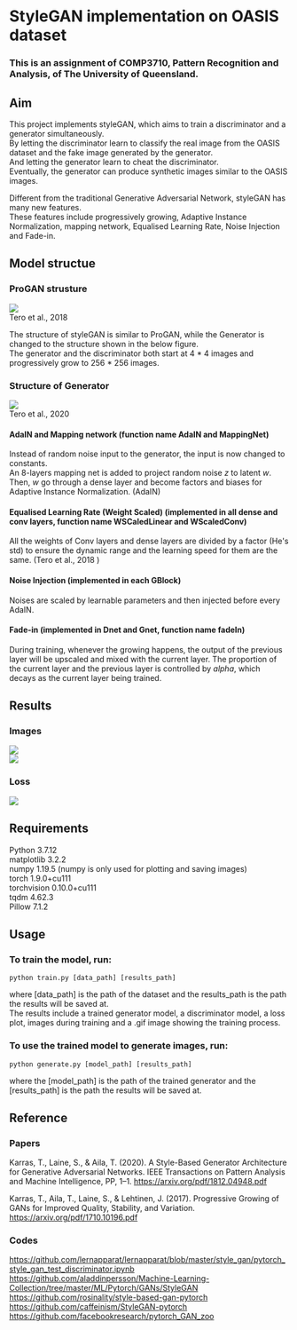 # StyleGAN implementation on OASIS dataset
### This is an assignment of COMP3710, Pattern Recognition and Analysis, of The University of Queensland.
## Aim
This project implements styleGAN, which aims to train a discriminator and a generator simultaneously.      
By letting the discriminator learn to classify the real image from the OASIS dataset and the fake image generated by the generator.       
And letting the generator learn to cheat the discriminator.   
Eventually, the generator can produce synthetic images similar to the OASIS images.   
    
Different from the traditional Generative Adversarial Network, styleGAN has many new features.    
These features include progressively growing, Adaptive Instance Normalization, mapping network, Equalised Learning Rate, Noise Injection and Fade-in.    
  
## Model structue
### ProGAN strusture
![](Images/proGAN.png)   
    Tero et al., 2018 
  
  The structure of styleGAN is similar to ProGAN, while the Generator is changed to the structure shown in the below figure.  
  The generator and the discriminator both start at 4 * 4 images and progressively grow to 256 * 256 images.
### Structure of Generator
![](Images/styleGAN.png)    
   Tero et al., 2020    
   #### AdaIN and Mapping network (function name AdaIN and MappingNet)  
   Instead of random noise input to the generator, the input is now changed to constants.   
   An 8-layers mapping net is added to project random noise *z* to latent *w*.   
   Then, *w* go through a dense layer and become factors and biases for Adaptive Instance Normalization. (AdaIN)
   #### Equalised Learning Rate (Weight Scaled) (implemented in all dense and conv layers, function name WSCaledLinear and WScaledConv)   
   All the weights of Conv layers and dense layers are divided by a factor (He's std) to ensure the dynamic range and the learning speed for them are the same. (Tero et al., 2018 )    
   #### Noise Injection (implemented in each GBlock)
   Noises are scaled by learnable parameters and then injected before every AdaIN.
   #### Fade-in (implemented in Dnet and Gnet, function name fadeIn)  
   During training, whenever the growing happens, the output of the previous layer will be upscaled and mixed with the current layer.
   The proportion of the current layer and the previous layer is controlled by *alpha*, which decays as the current layer being trained.

## Results    
### Images    
![](Images/brain.png)   
![](Images/brain.gif)   
 
 

### Loss
 ![](Images/loss.jpg) 
   

## Requirements 
Python 3.7.12       
matplotlib 3.2.2    
numpy 1.19.5 (numpy is only used for plotting and saving images)    
torch 1.9.0+cu111   
torchvision 0.10.0+cu111    
tqdm 4.62.3   
Pillow 7.1.2
## Usage  
### To train the model, run:
    python train.py [data_path] [results_path]  
where [data_path] is the path of the dataset and the results_path is the path the results will be saved at.  
The results include a trained generator model, a discriminator model, a loss plot, images during training and a .gif image showing the training process.
### To use the trained model to generate images, run:
    python generate.py [model_path] [results_path]   
where the [model_path] is the path of the trained generator and the [results_path] is the path the results will be saved at.  


## Reference
### Papers
  Karras, T., Laine, S., & Aila, T. (2020). A Style-Based Generator Architecture for Generative Adversarial Networks. IEEE Transactions on Pattern Analysis and Machine Intelligence, PP, 1–1. https://arxiv.org/pdf/1812.04948.pdf

  Karras, T., Aila, T., Laine, S., & Lehtinen, J. (2017). Progressive Growing of GANs for Improved Quality, Stability, and Variation. https://arxiv.org/pdf/1710.10196.pdf

### Codes   

https://github.com/lernapparat/lernapparat/blob/master/style_gan/pytorch_style_gan_test_discriminator.ipynb
https://github.com/aladdinpersson/Machine-Learning-Collection/tree/master/ML/Pytorch/GANs/StyleGAN
https://github.com/rosinality/style-based-gan-pytorch   
https://github.com/caffeinism/StyleGAN-pytorch
https://github.com/facebookresearch/pytorch_GAN_zoo
